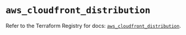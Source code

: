 # `aws_cloudfront_distribution`

Refer to the Terraform Registry for docs: [`aws_cloudfront_distribution`](https://registry.terraform.io/providers/hashicorp/aws/5.90.0/docs/resources/cloudfront_distribution).

